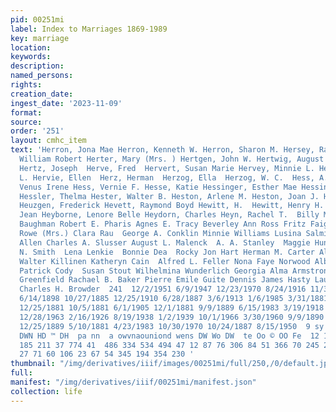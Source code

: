 ```yaml
---
pid: 00251mi
label: Index to Marriages 1869-1989
key: marriage
location: 
keywords: 
description: 
named_persons: 
rights: 
creation_date: 
ingest_date: '2023-11-09'
format: 
source: 
order: '251'
layout: cmhc_item
text: 'Herron, Jona Mae Herron, Kenneth W. Herron, Sharon M. Hersey, Ralph B. Hershey,
  William Robert Herter, Mary (Mrs. ) Hertgen, John W. Hertwig, August Hertwig, Gertrude
  Hertz, Joseph  Herve, Fred  Hervert, Susan Marie Hervey, Minnie L. Hervi, Wilno
  L. Hervie, Ellen  Herz, Herman  Herzog, Ella  Herzog, W. C.  Hess, A. S.  Hess,
  Venus Irene Hess, Vernie F. Hesse, Katie Hessinger, Esther Mae Hessinger, Lee Roy
  Hessler, Thelma Hester, Walter B. Heston, Arlene M. Heston, Joan J. Heuring, Charles
  Heuzgen, Frederick Hevett, Raymond Boyd Hewitt, H.  Hewitt, Henry H. Heyborne, Betty
  Jean Heyborne, Lenore Belle Heydorn, Charles Heyn, Rachel T.  Billy Mac James Doris
  Baughman Robert E. Pharis Agnes E. Tracy Beverley Ann Ross Fritz Faigle  Eliza E.
  Rowe (Mrs.) Clara Rau  George A. Conklin Minnie Williams Lusina Salmi  Mark Edward
  Allen Charles A. Slusser August L. Malenck  A. A. Stanley  Maggie Hunter  Lucien
  N. Smith  Lena Lenkie  Bonnie Dea  Rocky Jon Hart Herman M. Carter Albert D. Dorr  Gene
  Walter Killinen Katheryn Cain  Alfred L. Feller Nona Faye Norwood Albert W. Gray
  Patrick Cody  Susan Stout Wilhelmina Wunderlich Georgia Alma Armstrong Genevieve
  Greenfield Rachael B. Baker Pierre Emile Guite Dennis James Hasty Laura Halloway
  Charles H. Browder  241  12/2/1951 6/9/1947 12/23/1970 8/24/1916 11/3/1978 7/6/1889
  6/14/1898 10/27/1885 12/25/1910 6/28/1887 3/6/1913 1/6/1985 3/31/1881 6/26/1938
  12/25/1881 10/5/1881 6/1/1905 12/1/1881 9/9/1889 6/15/1983 3/19/1918 6/29/1885 6/4/1955
  12/28/1963 2/16/1926 8/19/1938 1/2/1939 10/1/1966 3/30/1960 9/9/1890 12/25/1878
  12/25/1889 5/10/1881 4/23/1983 10/30/1970 10/24/1887 8/15/1950  9 sy 13  14  “SM
  DWN HD ™ DH  pa nn  a owvnaouniond wens DW Wo DW  te Oo © OO Fe  12 10  15 13  243
  185 211 37 774 41  486 334 534 494 47 12 87 76 306 84 51 366 70 245 293 93 166 17
  27 71 60 106 23 67 54 345 194 354 230 '
thumbnail: "/img/derivatives/iiif/images/00251mi/full/250,/0/default.jpg"
full: 
manifest: "/img/derivatives/iiif/00251mi/manifest.json"
collection: life
---
```

